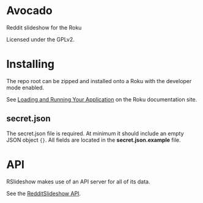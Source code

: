 # Avocado

Reddit slideshow for the Roku

Licensed under the GPLv2.

# Installing

The repo root can be zipped and installed onto a Roku with the developer mode enabled.

See [Loading and Running Your Application] on the Roku documentation site.

## secret.json

The secret.json file is required. At minimum it should include an empty JSON
 object `{}`. All fields are located in the **secret.json.example** file.

# API

RSlideshow makes use of an API server for all of its data.

See the [RedditSlideshow API].



[Loading and Running Your Application]: https://sdkdocs.roku.com/display/sdkdoc/Loading+and+Running+Your+Application
[RedditSlideshow API]: https://github.com/elegantbanshee/RedditSlideshow

